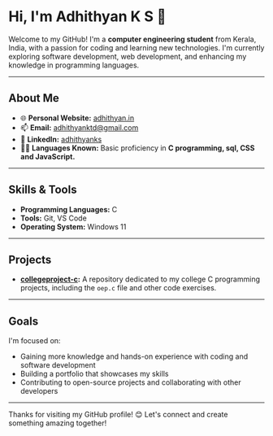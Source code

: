 # Hi, I'm Adhithyan K S 👋

Welcome to my GitHub! I'm a **computer engineering student** from Kerala, India, with a passion for coding and learning new technologies. I'm currently exploring software development, web development, and enhancing my knowledge in programming languages.

---

## About Me
- 🌐 **Personal Website:** [adhithyan.in](http://adhithyan.in)
- 📫 **Email:** [adhithyanktd@gmail.com](mailto:adhithyanktd@gmail.com)
- 💼 **LinkedIn:** [adhithyanks](https://www.linkedin.com/in/adhithyanks/)
- 👨‍💻 **Languages Known:** Basic proficiency in **C programming, sql, CSS and JavaScript.**

---

## Skills & Tools
- **Programming Languages:** C
- **Tools:** Git, VS Code
- **Operating System:** Windows 11

---

## Projects
- **[collegeproject-c](https://github.com/adhithyan-ks/collegeproject-c):** A repository dedicated to my college C programming projects, including the `oep.c` file and other code exercises.

---

## Goals
I'm focused on:
- Gaining more knowledge and hands-on experience with coding and software development
- Building a portfolio that showcases my skills
- Contributing to open-source projects and collaborating with other developers

---

Thanks for visiting my GitHub profile! 😊 Let's connect and create something amazing together!
